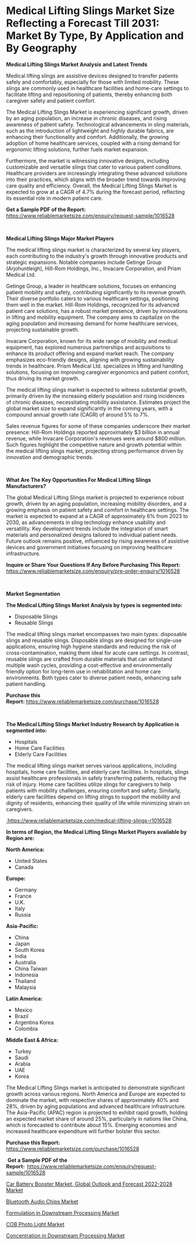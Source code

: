 <p><h1>Medical Lifting Slings Market Size Reflecting a Forecast Till 2031: Market By Type, By Application and By Geography</h1></p><p><strong>Medical Lifting Slings Market Analysis and Latest Trends</strong></p>
<p><p>Medical lifting slings are assistive devices designed to transfer patients safely and comfortably, especially for those with limited mobility. These slings are commonly used in healthcare facilities and home-care settings to facilitate lifting and repositioning of patients, thereby enhancing both caregiver safety and patient comfort. </p><p>The Medical Lifting Slings Market is experiencing significant growth, driven by an aging population, an increase in chronic diseases, and rising awareness of patient safety. Technological advancements in sling materials, such as the introduction of lightweight and highly durable fabrics, are enhancing their functionality and comfort. Additionally, the growing adoption of home healthcare services, coupled with a rising demand for ergonomic lifting solutions, further fuels market expansion. </p><p>Furthermore, the market is witnessing innovative designs, including customizable and versatile slings that cater to various patient conditions. Healthcare providers are increasingly integrating these advanced solutions into their practices, which aligns with the broader trend towards improving care quality and efficiency. Overall, the Medical Lifting Slings Market is expected to grow at a CAGR of 4.7% during the forecast period, reflecting its essential role in modern patient care.</p></p>
<p><strong>Get a Sample PDF of the Report:&nbsp;</strong> <a href="https://www.reliablemarketsize.com/enquiry/request-sample/1016528?utm_campaign=1833&utm_medium=2&utm_source=Github&utm_content=ia&utm_term=04122024&utm_id=medical-lifting-slings">https://www.reliablemarketsize.com/enquiry/request-sample/1016528</a></p>
<p>&nbsp;</p>
<p><strong>Medical Lifting Slings Major Market Players</strong></p>
<p><p>The medical lifting slings market is characterized by several key players, each contributing to the industry's growth through innovative products and strategic expansions. Notable companies include Getinge Group (Arjohuntleigh), Hill-Rom Holdings, Inc., Invacare Corporation, and Prism Medical Ltd. </p><p>Getinge Group, a leader in healthcare solutions, focuses on enhancing patient mobility and safety, contributing significantly to its revenue growth. Their diverse portfolio caters to various healthcare settings, positioning them well in the market. Hill-Rom Holdings, recognized for its advanced patient care solutions, has a robust market presence, driven by innovations in lifting and mobility equipment. The company aims to capitalize on the aging population and increasing demand for home healthcare services, projecting sustainable growth.</p><p>Invacare Corporation, known for its wide range of mobility and medical equipment, has explored numerous partnerships and acquisitions to enhance its product offering and expand market reach. The company emphasizes eco-friendly designs, aligning with growing sustainability trends in healthcare. Prism Medical Ltd. specializes in lifting and handling solutions, focusing on improving caregiver ergonomics and patient comfort, thus driving its market growth.</p><p>The medical lifting slings market is expected to witness substantial growth, primarily driven by the increasing elderly population and rising incidences of chronic diseases, necessitating mobility assistance. Estimates project the global market size to expand significantly in the coming years, with a compound annual growth rate (CAGR) of around 5% to 7%.</p><p>Sales revenue figures for some of these companies underscore their market presence: Hill-Rom Holdings reported approximately $3 billion in annual revenue, while Invacare Corporation's revenues were around $800 million. Such figures highlight the competitive nature and growth potential within the medical lifting slings market, projecting strong performance driven by innovation and demographic trends.</p></p>
<p>&nbsp;</p>
<p><strong>What Are The Key Opportunities For Medical Lifting Slings Manufacturers?</strong></p>
<p><p>The global Medical Lifting Slings market is projected to experience robust growth, driven by an aging population, increasing mobility disorders, and a growing emphasis on patient safety and comfort in healthcare settings. The market is expected to expand at a CAGR of approximately 6% from 2023 to 2030, as advancements in sling technology enhance usability and versatility. Key development trends include the integration of smart materials and personalized designs tailored to individual patient needs. Future outlook remains positive, influenced by rising awareness of assistive devices and government initiatives focusing on improving healthcare infrastructure.</p></p>
<p><strong>Inquire or Share Your Questions If Any Before Purchasing This Report:</strong> <a href="https://www.reliablemarketsize.com/enquiry/pre-order-enquiry/1016528?utm_campaign=1833&utm_medium=2&utm_source=Github&utm_content=ia&utm_term=04122024&utm_id=medical-lifting-slings">https://www.reliablemarketsize.com/enquiry/pre-order-enquiry/1016528</a></p>
<p>&nbsp;</p>
<p><strong>Market Segmentation</strong></p>
<p><strong>The Medical Lifting Slings Market Analysis by types is segmented into:</strong></p>
<p><ul><li>Disposable Slings</li><li>Reusable Slings</li></ul></p>
<p><p>The medical lifting slings market encompasses two main types: disposable slings and reusable slings. Disposable slings are designed for single-use applications, ensuring high hygiene standards and reducing the risk of cross-contamination, making them ideal for acute care settings. In contrast, reusable slings are crafted from durable materials that can withstand multiple wash cycles, providing a cost-effective and environmentally friendly option for long-term use in rehabilitation and home care environments. Both types cater to diverse patient needs, enhancing safe patient handling.</p></p>
<p><strong>Purchase this Report:&nbsp;</strong><a href="https://www.reliablemarketsize.com/purchase/1016528?utm_campaign=1833&utm_medium=2&utm_source=Github&utm_content=ia&utm_term=04122024&utm_id=medical-lifting-slings">https://www.reliablemarketsize.com/purchase/1016528</a></p>
<p>&nbsp;</p>
<p><strong>The Medical Lifting Slings Market Industry Research by Application is segmented into:</strong></p>
<p><ul><li>Hospitals</li><li>Home Care Facilities</li><li>Elderly Care Facilities</li></ul></p>
<p><p>The medical lifting slings market serves various applications, including hospitals, home care facilities, and elderly care facilities. In hospitals, slings assist healthcare professionals in safely transferring patients, reducing the risk of injury. Home care facilities utilize slings for caregivers to help patients with mobility challenges, ensuring comfort and safety. Similarly, elderly care facilities depend on lifting slings to support the mobility and dignity of residents, enhancing their quality of life while minimizing strain on caregivers.</p></p>
<p><a href="https://www.reliablemarketsize.com/medical-lifting-slings-r1016528?utm_campaign=1833&utm_medium=2&utm_source=Github&utm_content=ia&utm_term=04122024&utm_id=medical-lifting-slings">&nbsp;https://www.reliablemarketsize.com/medical-lifting-slings-r1016528</a></p>
<p><strong>In terms of Region, the Medical Lifting Slings Market Players available by Region are:</strong></p>
<p>
    <p> <strong> North America: </strong>
        <ul>
            <li>United States</li>
            <li>Canada</li>
        </ul>
        </p> 
    <p> <strong> Europe: </strong>
        <ul>
            <li>Germany</li>
            <li>France</li>
            <li>U.K.</li>
            <li>Italy</li>
            <li>Russia</li>
        </ul>
        </p> 
    <p> <strong> Asia-Pacific: </strong>
        <ul>
            <li>China</li>
            <li>Japan</li>
            <li>South Korea</li>
            <li>India</li>
            <li>Australia</li>
            <li>China Taiwan</li>
            <li>Indonesia</li>
            <li>Thailand</li>
            <li>Malaysia</li>
        </ul>
        </p> 
    <p> <strong> Latin America: </strong>
        <ul>
            <li>Mexico</li>
            <li>Brazil</li>
            <li>Argentina Korea</li>
            <li>Colombia</li>
        </ul>
        </p> 
    <p> <strong> Middle East & Africa: </strong>
        <ul>
            <li>Turkey</li>
            <li>Saudi</li>
            <li>Arabia</li>
            <li>UAE</li>
            <li>Korea</li>
        </ul>
    </p>
    </p>
<p><p>The Medical Lifting Slings market is anticipated to demonstrate significant growth across various regions. North America and Europe are expected to dominate the market, with respective shares of approximately 40% and 28%, driven by aging populations and advanced healthcare infrastructure. The Asia-Pacific (APAC) region is projected to exhibit rapid growth, holding an expected market share of around 25%, particularly in nations like China, which is forecasted to contribute about 15%. Emerging economies and increased healthcare expenditure will further bolster this sector.</p></p>
<p><strong>Purchase this Report: </strong><a href="https://www.reliablemarketsize.com/purchase/1016528?utm_campaign=1833&utm_medium=2&utm_source=Github&utm_content=ia&utm_term=04122024&utm_id=medical-lifting-slings">https://www.reliablemarketsize.com/purchase/1016528</a></p>
<p>&nbsp;<strong>Get a Sample PDF of the Report:&nbsp;&nbsp;</strong><a href="https://www.reliablemarketsize.com/enquiry/request-sample/1016528?utm_campaign=1833&utm_medium=2&utm_source=Github&utm_content=ia&utm_term=04122024&utm_id=medical-lifting-slings">https://www.reliablemarketsize.com/enquiry/request-sample/1016528</a></p>
<p><strong></strong></p>
<p><p><a href="https://github.com/FassouRP/Market-Research-Report-List-6/blob/main/car-battery-booster-market-global-outlook-and-forecast-2022-2028-market.md?utm_campaign=1833&utm_medium=2&utm_source=Github&utm_content=ia&utm_term=04122024&utm_id=medical-lifting-slings">Car Battery Booster Market, Global Outlook and Forecast 2022-2028 Market</a></p><p><a href="https://issuu.com/reportprime-2/docs/bluetooth-audio-chips-market-size-2030.pptx?utm_campaign=1833&utm_medium=2&utm_source=Github&utm_content=ia&utm_term=04122024&utm_id=medical-lifting-slings">Bluetooth Audio Chips Market</a></p><p><a href="https://www.linkedin.com/pulse/navigating-formulation-downstream-processing-market-expert-analysis-8htpf?utm_campaign=1833&utm_medium=2&utm_source=Github&utm_content=ia&utm_term=04122024&utm_id=medical-lifting-slings">Formulation in Downstream Processing Market</a></p><p><a href="https://issuu.com/reportprime-2/docs/cob-photo-light-market-size-2030.pptx?utm_campaign=1833&utm_medium=2&utm_source=Github&utm_content=ia&utm_term=04122024&utm_id=medical-lifting-slings">COB Photo Light Market</a></p><p><a href="https://www.linkedin.com/pulse/concentration-downstream-processing-market-size-share-analysis-xq0vf?utm_campaign=1833&utm_medium=2&utm_source=Github&utm_content=ia&utm_term=04122024&utm_id=medical-lifting-slings">Concentration in Downstream Processing Market</a></p></p>
